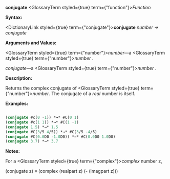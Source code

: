 **conjugate** <GlossaryTerm styled={true} term={"function"}><i>Function</i></GlossaryTerm> 



**Syntax:** 



<DictionaryLink styled={true} term={"conjugate"}><b>conjugate</b></DictionaryLink> *number → conjugate* 



**Arguments and Values:** 



<GlossaryTerm styled={true} term={"number"}><i>number</i></GlossaryTerm>—a <GlossaryTerm styled={true} term={"number"}><i>number</i></GlossaryTerm> . 



*conjugate*—a <GlossaryTerm styled={true} term={"number"}><i>number</i></GlossaryTerm> . 



**Description:** 



Returns the complex conjugate of <GlossaryTerm styled={true} term={"number"}><i>number</i></GlossaryTerm>. The conjugate of a *real* number is itself. 



 



 



**Examples:**
```lisp

(conjugate #c(0 -1)) *→* #C(0 1) 
(conjugate #c(1 1)) *→* #C(1 -1) 
(conjugate 1.5) *→* 1.5 
(conjugate #C(3/5 4/5)) *→* #C(3/5 -4/5) 
(conjugate #C(0.0D0 -1.0D0)) *→* #C(0.0D0 1.0D0) 
(conjugate 3.7) *→* 3.7 

```
**Notes:** 



For a <GlossaryTerm styled={true} term={"complex"}><i>complex</i></GlossaryTerm> number z, 



(conjugate z) *≡* (complex (realpart z) (- (imagpart z))) 



